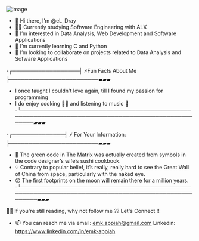 ![image](https://user-images.githubusercontent.com/83376852/193736051-9cdc90e1-75cd-49a8-b40d-cea72c2999cd.png)

- 👋 Hi there, I’m @eL_Dray
- 👨‍💻 Currently studying Software Engineering with ALX
- 👀 I’m interested in Data Analysis, Web Development and Software Applications
- 🌱 I’m currently learning C and Python
- 💞️ I’m looking to collaborate on projects related to Data Analysis and Sofware Applications

-┌──────────────────┤ ⚡Fun Facts About Me ├────────────────────────▰▰▰
-    I once taught I couldn't love again, till I found my passion for programming
-    I do enjoy cooking 👨‍🍳 and listening to music 🎼
-└───────────────────────────────────────────────────────────────────────────────────────────────────▰▰▰

-┌──────────────┤ ⚡ For Your Information: ├────────────────────────▰▰▰
- 🤯 The green code in The Matrix was actually created from symbols in the code designer’s wife’s sushi cookbook.
- 💡 Contrary to popular belief, it’s really, really hard to see the Great Wall of China from space, particularly with the naked eye.
- 😲 The first footprints on the moon will remain there for a million years.
-└────────────────────────────────────────────────────────────────────────────────────────────────────▰▰▰

🤝🏽 If you're still reading, why not follow me ?? Let's Connect !!
- 📫 You can reach me via email: emk.appiah@gmail.com Linkedin: https://www.linkedin.com/in/emk-appiah 
<!---
eldray/eldray is a ✨ special ✨ repository because its `README.md` (this file) appears on your GitHub profile.
You can click the Preview link to take a look at your changes.
--->
